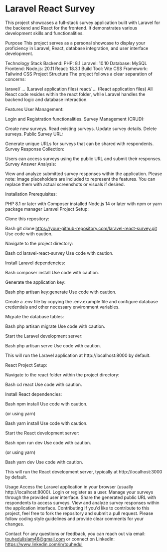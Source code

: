 # Laravel React Survey

This project showcases a full-stack survey application built with Laravel for the backend and React for the frontend. It demonstrates various development skills and functionalities.

Purpose
This project serves as a personal showcase to display your proficiency in Laravel, React, database integration, and user interface development.

Technology Stack
Backend:
PHP: 8.1
Laravel: 10.10
Database: MySQL
Frontend:
Node.js: 20.11
React: 18.3.1
Build Tool: Vite
CSS Framework: Tailwind CSS
Project Structure
The project follows a clear separation of concerns:

laravel/
  ... (Laravel application files)
react/
  ... (React application files)
All React code resides within the react folder, while Laravel handles the backend logic and database interaction.

Features
User Management:

Login and Registration functionalities.
Survey Management (CRUD):

Create new surveys.
Read existing surveys.
Update survey details.
Delete surveys.
Public Survey URL:

Generate unique URLs for surveys that can be shared with respondents.
Survey Response Collection:

Users can access surveys using the public URL and submit their responses.
Survey Answer Analysis:

View and analyze submitted survey responses within the application.
Please note: Image placeholders are included to represent the features. You can replace them with actual screenshots or visuals if desired.

Installation
Prerequisites:

PHP 8.1 or later with Composer installed
Node.js 14 or later with npm or yarn package manager
Laravel Project Setup:

Clone this repository:

Bash
git clone https://your-github-repository.com/laravel-react-survey.git
Use code with caution.

Navigate to the project directory:

Bash
cd laravel-react-survey
Use code with caution.

Install Laravel dependencies:

Bash
composer install
Use code with caution.

Generate the application key:

Bash
php artisan key:generate
Use code with caution.

Create a .env file by copying the .env.example file and configure database credentials and other necessary environment variables.

Migrate the database tables:

Bash
php artisan migrate
Use code with caution.

Start the Laravel development server:

Bash
php artisan serve
Use code with caution.

This will run the Laravel application at http://localhost:8000 by default.

React Project Setup:

Navigate to the react folder within the project directory:

Bash
cd react
Use code with caution.

Install React dependencies:

Bash
npm install
Use code with caution.

(or using yarn)

Bash
yarn install
Use code with caution.

Start the React development server:

Bash
npm run dev
Use code with caution.

(or using yarn)

Bash
yarn dev
Use code with caution.

This will run the React development server, typically at http://localhost:3000 by default.

Usage
Access the Laravel application in your browser (usually http://localhost:8000).
Login or register as a user.
Manage your surveys through the provided user interface.
Share the generated public URL with respondents to access surveys.
View and analyze survey responses within the application interface.
Contributing
If you'd like to contribute to this project, feel free to fork the repository and submit a pull request. Please follow coding style guidelines and provide clear comments for your changes.   

Contact
For any questions or feedback, you can reach out via email: touhedulislam46@gmail.com or connect on LinkedIn: https://www.linkedin.com/in/touhedul

